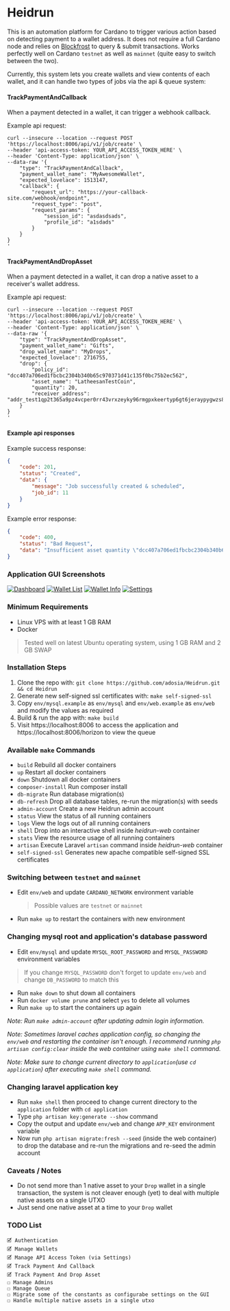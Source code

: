 # Heidrun

This is an automation platform for Cardano to trigger various action based on detecting payment to a wallet address. 
It does not require a full Cardano node and relies on [Blockfrost](https://blockfrost.io) to query & submit transactions. 
Works perfectly well on Cardano `testnet` as well as `mainnet` (quite easy to switch between the two).

Currently, this system lets you create wallets and view contents of each wallet, and it can handle two types of jobs via the api & queue system:

#### TrackPaymentAndCallback
When a payment detected in a wallet, it can trigger a webhook callback.

Example api request:
```shell
curl --insecure --location --request POST 'https://localhost:8006/api/v1/job/create' \
--header 'api-access-token: YOUR_API_ACCESS_TOKEN_HERE' \
--header 'Content-Type: application/json' \
--data-raw '{
    "type": "TrackPaymentAndCallback",
    "payment_wallet_name": "MyAwesomeWallet",
    "expected_lovelace": 1513147,
    "callback": {
        "request_url": "https://your-callback-site.com/webhook/endpoint",
        "request_type": "post",
        "request_params": {
            "session_id": "asdasdsads",
            "profile_id": "a1sdads"
        }
    }
}
'
```

#### TrackPaymentAndDropAsset
When a payment detected in a wallet, it can drop a native asset to a receiver's wallet address.

Example api request:
```shell
curl --insecure --location --request POST 'https://localhost:8006/api/v1/job/create' \
--header 'api-access-token: YOUR_API_ACCESS_TOKEN_HERE' \
--header 'Content-Type: application/json' \
--data-raw '{
    "type": "TrackPaymentAndDropAsset",
    "payment_wallet_name": "Gifts",
    "drop_wallet_name": "MyDrops",
    "expected_lovelace": 2716755,
    "drop": {
        "policy_id": "dcc407a706ed1fbcbc2304b340b65c970371d41c135f0bc75b2ec562",
        "asset_name": "LatheesanTestCoin",
        "quantity": 20,
        "receiver_address": "addr_test1qp2t365a9pz4vcper0rr43vrxzeyky96rmgpxkeertyp6gt6jeraypygwzs8ymmcvgvx8cphjlwp0w2xguarthk5ta6sey2d75"
    }
}
'
```

#### Example api responses

Example success response:
```json
{
    "code": 201,
    "status": "Created",
    "data": {
        "message": "Job successfully created & scheduled",
        "job_id": 11
    }
}
```

Example error response:
```json
{
    "code": 400,
    "status": "Bad Request",
    "data": "Insufficient asset quantity \"dcc407a706ed1fbcbc2304b340b65c970371d41c135f0bc75b2ec562.LatheesanTestCoin\" in the drop wallet, cannot drop 2000000 because there are only 99950 left"
}
```

### Application GUI Screenshots

[![Dashboard](./screenshots/dashboard_tn.jpg)](https://raw.githubusercontent.com/adosia/Heidrun/main/screenshots/dashboard.png)
[![Wallet List](./screenshots/payment-wallets_tn.jpg)](https://raw.githubusercontent.com/adosia/Heidrun/main/screenshots/payment-wallets.png)
[![Wallet Info](./screenshots/payment-wallet-info_tn.jpg)](https://raw.githubusercontent.com/adosia/Heidrun/main/screenshots/payment-wallet-info.png)
[![Settings](./screenshots/settings_tn.jpg)](https://raw.githubusercontent.com/adosia/Heidrun/main/screenshots/settings.png)

### Minimum Requirements

* Linux VPS with at least 1 GB RAM
* Docker

> Tested well on latest Ubuntu operating system, using 1 GB RAM and 2 GB SWAP

### Installation Steps

1. Clone the repo with: `git clone https://github.com/adosia/Heidrun.git && cd Heidrun`
2. Generate new self-signed ssl certificates with: `make self-signed-ssl` 
3. Copy `env/mysql.example` as `env/mysql` and `env/web.example` as `env/web` and modify the values as required
4. Build & run the app with: `make build`
5. Visit https://localhost:8006 to access the application and https://localhost:8006/horizon to view the queue

### Available `make` Commands

* `build` Rebuild all docker containers
* `up` Restart all docker containers
* `down` Shutdown all docker containers
* `composer-install` Run composer install
* `db-migrate` Run database migration(s)
* `db-refresh` Drop all database tables, re-run the migration(s) with seeds
* `admin-account` Create a new Heidrun admin account
* `status` View the status of all running containers
* `logs` View the logs out of all running containers
* `shell` Drop into an interactive shell inside _heidrun-web_ container
* `stats` View the resource usage of all running containers
* `artisan` Execute Laravel `artisan` command inside _heidrun-web_ container
* `self-signed-ssl` Generates new apache compatible self-signed SSL certificates

### Switching between `testnet` and `mainnet`

* Edit `env/web` and update `CARDANO_NETWORK` environment variable
  > Possible values are `testnet` or `mainnet`
* Run `make up` to restart the containers with new environment

### Changing mysql root and application's database password

* Edit `env/mysql` and update `MYSQL_ROOT_PASSWORD` and `MYSQL_PASSWORD` environment variables
> If you change `MYSQL_PASSWORD` don't forget to update `env/web` and change `DB_PASSWORD` to match this
* Run `make down` to shut down all containers
* Run `docker volume prune` and select `yes` to delete all volumes
* Run `make up` to start the containers up again

_Note: Run `make admin-account` after updating admin login information._

_Note: Sometimes laravel caches application config, so changing the `env/web` and restarting the container isn't enough.
I recommend running `php artisan config:clear` inside the web container using `make shell` command._

_Note: Make sure to change current directory to `application`(use `cd application`) after executing `make shell` command._ 

### Changing laravel application key

* Run `make shell` then proceed to change current directory to the `application` folder with `cd application` 
* Type `php artisan key:generate --show` command
* Copy the output and update `env/web` and change `APP_KEY` environment variable
* Now run `php artisan migrate:fresh --seed` (inside the web container) to drop the database and re-run the migrations and re-seed the admin account

### Caveats / Notes

* Do not send more than 1 native asset to your `Drop` wallet in a single transaction, the system is not cleaver enough (yet) to deal with multiple native assets on a single UTXO
* Just send one native asset at a time to your `Drop` wallet

### TODO List

```
🗹 Authentication
🗹 Manage Wallets
🗹 Manage API Access Token (via Settings)
🗹 Track Payment And Callback
🗹 Track Payment And Drop Asset
☐ Manage Admins
☐ Manage Queue
☐ Migrate some of the constants as configurabe settings on the GUI
☐ Handle multiple native assets in a single utxo
```
